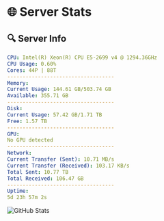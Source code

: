 # 🌐 Server Stats
## 🔍 Server Info
```yaml
CPU: Intel(R) Xeon(R) CPU E5-2699 v4 @ 1294.36GHz
CPU Usage: 0.60%
Cores: 44P | 88T
-----------------------------------
Memory:
Current Usage: 144.61 GB/503.74 GB
Available: 355.71 GB
-----------------------------------
Disk:
Current Usage: 57.42 GB/1.71 TB
Free: 1.57 TB
-----------------------------------
GPU:
No GPU detected
-----------------------------------
Network:
Current Transfer (Sent): 10.71 MB/s
Current Transfer (Received): 103.17 KB/s
Total Sent: 10.77 TB
Total Received: 106.47 GB
-----------------------------------
Uptime:
5d 23h 57m 2s
```
![GitHub Stats](https://img.shields.io/badge/Updated-2025-03-13_21:19:51-blue)
